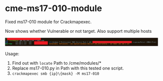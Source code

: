 # cme-ms17-010-module
Fixed ms17-010 module for Crackmapexec.

Now shows whether Vulnerable or not target. Also support multiple hosts

![Screenshot](t.jpeg)



Usage:
  1. Find out with `locate` Path to /cme/modules/* 
  2. Replace ms17-010.py in Path with this tested one script.
  3. `crackmapexec smb {ip}\{mask} -M ms17-010`
